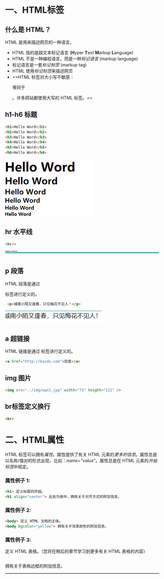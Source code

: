 # 一、HTML标签

## 什么是 HTML？

HTML 是用来描述网页的一种语言。

- HTML 指的是超文本标记语言 (**H**yper **T**ext **M**arkup **L**anguage)
- HTML 不是一种编程语言，而是一种*标记语言* (markup language)
- 标记语言是一套*标记标签* (markup tag)
- HTML 使用*标记标签*来描述网页
- ==HTML 标签对大小写不敏感：<P> 等同于 <p>。许多网站都使用大写的 HTML 标签。==

## h1-h6 标题

```html
<h1>Hello Word</h1>
<h2>Hello Word</h2>
<h3>Hello Word</h3>
<h4>Hello Word</h4>
<h5>Hello Word</h5>
<h6>Hello Word</h6>
```

![image-20210606162807312](image/image-20210606162807312.png)

## hr 水平线

```html
<hr/>
```

![image-20210606162953480](image/image-20210606162953480.png)

## p 段落

HTML 段落是通过 <p> 标签进行定义的。

```html
 <p>城南小陌又逢春，只见梅花不见人！</p>
```

![image-20210606163250577](image/image-20210606163250577.png)

## a 超链接

HTML 链接是通过 <a> 标签进行定义的。

```html
<a href="http://baidu.com">百度</a>
```

## img 图片

```html
<img src="../img/wqx1.jpg" width="73" height="112" />
```

## br标签定义换行

```html
<br> 
```

# 二、HTML属性

HTML 标签可以拥有*属性*。属性提供了有关 HTML 元素的*更多的信息*。属性总是以名称/值对的形式出现，比如：*name="value"*。属性总是在 HTML 元素的*开始标签*中规定。

### 属性例子 1:

```html
<h1> 定义标题的开始。
<h1 align="center"> 此处为居中，拥有关于对齐方式的附加信息。
```

### 属性例子 2:

```html
<body> 定义 HTML 文档的主体。
<body bgcolor="yellow"> 拥有关于背景颜色的附加信息。
```

### 属性例子 3:

<table> 定义 HTML 表格。（您将在稍后的章节学习到更多有关 HTML 表格的内容）

<table border="1"> 拥有关于表格边框的附加信息。

